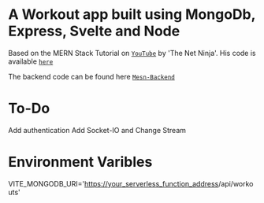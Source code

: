 # A Workout app built using MongoDb, Express, Svelte and Node

Based on the MERN Stack Tutorial on [`YouTube`](https://www.youtube.com/watch?v=98BzS5Oz5E4&list=PL4cUxeGkcC9iJ_KkrkBZWZRHVwnzLIoUE) by 'The Net Ninja'. His code is available [`here`](https://github.com/iamshaunjp/MERN-Stack-Tutorial/tree/lesson-14)

The backend code can be found here [`Mesn-Backend`](https://github.com/WayneMorganUK/mesn-backend)

# To-Do

Add authentication
Add Socket-IO and Change Stream

# Environment Varibles

VITE_MONGODB_URI='<https://your_serverless_function_address>/api/workouts'
